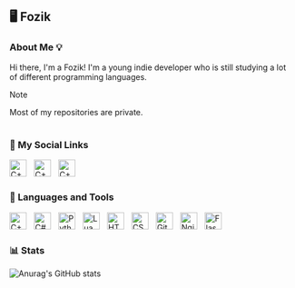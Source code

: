 <!-- Hello Everyone :D -->
## 🖥 Fozik
### About Me 💡
Hi there, I'm a Fozik! I'm a young indie developer who is still studying a lot of different programming languages.
> [!NOTE]
> Most of my repositories are private.

#

### 👋 My Social Links
<p aling="left">
  <a href="https://t.me/SimplyFozik"><img align="left" alt="C++" width="30px" style="padding-right:10px;" src="https://www.svgrepo.com/show/354443/telegram.svg"></a>
  <a href="https://www.youtube.com/@SimpleFozik"><img align="left" alt="C++" width="30px" style="padding-right:10px;" src="https://www.svgrepo.com/show/475700/youtube-color.svg"></a>
  <a href="http://fozik.ru"><img align="left" alt="C++" width="30px" style="padding-right:10px;" src="https://www.svgrepo.com/show/529517/code-2.svg"></a>
</p>
<br>


#


### 🧰 Languages and Tools

<a href="https://en.wikipedia.org/wiki/C++"><img align="left" alt="C++" width="30px" style="padding-right:10px;" src="https://cdn.jsdelivr.net/gh/devicons/devicon@latest/icons/cplusplus/cplusplus-original.svg"></a>
<a href="https://en.wikipedia.org/wiki/C_Sharp_(programming_language)"><img align="left" alt="C#" width="30px" style="padding-right:10px;" src="https://cdn.jsdelivr.net/gh/devicons/devicon@latest/icons/csharp/csharp-original.svg"></a>
<a href="https://en.wikipedia.org/wiki/Python_(programming_language)"><img align="left" alt="Python" width="30px" style="padding-right:10px;" src="https://cdn.jsdelivr.net/gh/devicons/devicon@latest/icons/python/python-original.svg"></a>
<a href="https://en.wikipedia.org/wiki/Lua_(programming_language)"><img align="left" alt="Lua" width="30px" style="padding-right:10px;" src="https://cdn.jsdelivr.net/gh/devicons/devicon@latest/icons/lua/lua-original.svg"></a>
<a href="https://en.wikipedia.org/wiki/HTML"><img align="left" alt="HTML" width="30px" style="padding-right:10px;" src="https://cdn.jsdelivr.net/gh/devicons/devicon@latest/icons/html5/html5-original.svg"></a>
<a href="https://en.wikipedia.org/wiki/CSS"><img align="left" alt="CSS" width="30px" style="padding-right:10px;" src="https://cdn.jsdelivr.net/gh/devicons/devicon@latest/icons/css3/css3-original.svg"></a>
<a href="https://en.wikipedia.org/wiki/Git"><img align="left" alt="Git" width="30px" style="padding-right:10px;" src="https://cdn.jsdelivr.net/gh/devicons/devicon@latest/icons/git/git-original.svg"></a>
<a href="https://en.wikipedia.org/wiki/Nginx"><img align="left" alt="Nginx" width="30px" style="padding-right:10px;" src="https://cdn.jsdelivr.net/gh/devicons/devicon@latest/icons/nginx/nginx-original.svg"></a>
<a href="https://en.wikipedia.org/wiki/Flask_(web_framework)"><img align="left" alt="Flask" width="30px" style="padding-right:10px;" src="https://www.svgrepo.com/show/508915/flask.svg"></a>
<br>

#

### 📊 Stats
![Anurag's GitHub stats](https://github-readme-stats.vercel.app/api?username=SimplyFozik&cache_seconds=21600&show_icons=true&theme=dark)
